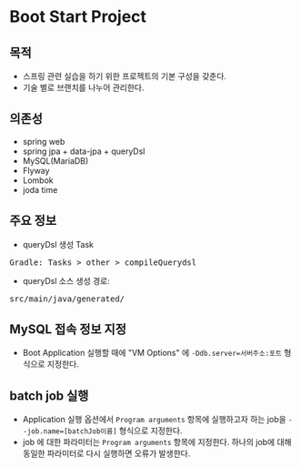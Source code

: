 # Boot Start Project

## 목적
* 스프링 관련 실습을 하기 위한 프로젝트의 기본 구성을 갖춘다.
* 기술 별로 브랜치를 나누어 관리한다.

## 의존성
* spring web
* spring jpa + data-jpa + queryDsl
* MySQL(MariaDB)
* Flyway
* Lombok
* joda time

## 주요 정보
* queryDsl 생성 Task
<pre>
Gradle: Tasks > other > compileQuerydsl
</pre>
* queryDsl 소스 생성 경로:
<pre>
src/main/java/generated/
</pre>

## MySQL 접속 정보 지정
* Boot Application 실행할 때에 "VM Options" 에 `-Ddb.server=서버주소:포트` 형식으로 지정한다.

## batch job 실행
* Application 실행 옵션에서 `Program arguments` 항목에 실행하고자 하는 job을 `--job.name=[batchJob이름]` 형식으로 지정한다.
* job 에 대한 파라미터는 `Program arguments` 항목에 지정한다. 하나의 job에 대해 동일한 파라미터로 다시 실행하면 오류가 발생한다.

